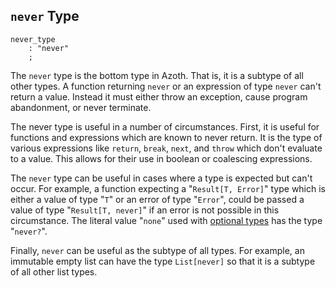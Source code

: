 ## `never` Type

```grammar
never_type
    : "never"
    ;
```

The `never` type is the bottom type in Azoth. That is, it is a subtype of all other types. A
function returning `never` or an expression of type `never` can't return a value. Instead it must
either throw an exception, cause program abandonment, or never terminate.

The never type is useful in a number of circumstances. First, it is useful for functions and
expressions which are known to never return. It is the type of various expressions like `return`,
`break`, `next`, and `throw` which don't evaluate to a value. This allows for their use in boolean
or coalescing expressions.

The `never` type can be useful in cases where a type is expected but can't occur. For example, a
function expecting a "`Result[T, Error]`" type which is either a value of type "`T`" or an error of
type "`Error`", could be passed a value of type "`Result[T, never]`" if an error is not possible in
this circumstance. The literal value "`none`" used with [optional types](optional-types.md) has the
type "`never?`".

Finally, `never` can be useful as the subtype of all types. For example, an immutable empty list can
have the type `List[never]` so that it is a subtype of all other list types.
